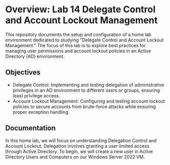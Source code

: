 # Overview: Lab 14 Delegate Control and Account Lockout Management
This repository documents the setup and configuration of a home lab environment dedicated to studying "Delegate Control and Account Lockout Management." The focus of this lab is to explore best practices for managing user permissions and account lockout policies in an Active Directory (AD) environment.

## Objectives
- Delegate Control: Implementing and testing delegation of administrative privileges in an AD environment to different users or groups, ensuring least privilege access.
- Account Lockout Management: Configuring and testing account lockout policies to secure accounts from brute-force attacks while ensuring proper exception handling.

## Documentation
In this home lab, we will focus on understanding Delegation Control and Account Lockout. Delegation involves granting a user limited access through Active Directory. To begin, we will create a new user in Active Directory Users and Computers on our Windows Server 2022 VM.
